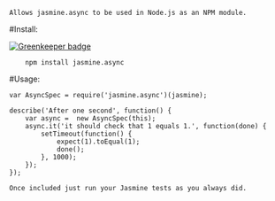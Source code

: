 	
	Allows jasmine.async to be used in Node.js as an NPM module.


#Install: 

[![Greenkeeper badge](https://badges.greenkeeper.io/simonmcmanus/jasmine.async.svg)](https://greenkeeper.io/)

		npm install jasmine.async


#Usage: 

	var AsyncSpec = require('jasmine.async')(jasmine);

	describe('After one second', function() {
		var async =  new AsyncSpec(this);
		async.it('it should check that 1 equals 1.', function(done) {
			setTimeout(function() {
				expect(1).toEqual(1);
				done();
			}, 1000);
		});
	});

	Once included just run your Jasmine tests as you always did. 